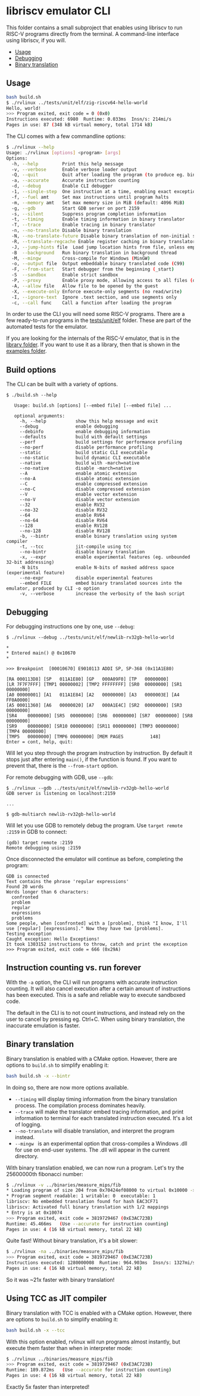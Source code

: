 libriscv emulator CLI
============================================

This folder contains a small subproject that enables using libriscv to run RISC-V programs directly from the terminal. A command-line interface using libriscv, if you will.

* [Usage](#usage)
* [Debugging](#debugging)
* [Binary translation](#binary-translation)

## Usage

```sh
bash build.sh
$ ./rvlinux ../tests/unit/elf/zig-riscv64-hello-world 
Hello, world!
>>> Program exited, exit code = 0 (0x0)
Instructions executed: 6980  Runtime: 0.033ms  Insn/s: 214mi/s
Pages in use: 87 (348 kB virtual memory, total 1714 kB)
```

The CLI comes with a few commandline options:

```sh
$ ./rvlinux --help
Usage: ./rvlinux [options] <program> [args]
Options:
  -h, --help         Print this help message
  -v, --verbose      Enable verbose loader output
  -Q, --quit         Quit after loading the program (to produce eg. binary translations)
  -a, --accurate     Accurate instruction counting
  -d, --debug        Enable CLI debugger
  -1, --single-step  One instruction at a time, enabling exact exceptions
  -f, --fuel amt     Set max instructions until program halts
  -m, --memory amt   Set max memory size in MiB (default: 4096 MiB)
  -g, --gdb          Start GDB server on port 2159
  -s, --silent       Suppress program completion information
  -t, --timing       Enable timing information in binary translator
  -T, --trace        Enable tracing in binary translator
  -n, --no-translate Disable binary translation
  -N, --no-translate-future Disable binary translation of non-initial segments
  -R, --translate-regcache Enable register caching in binary translator
  -J, --jump-hints file  Load jump location hints from file, unless empty then record instead
  -B  --background   Run binary translation in background thread
  -M, --mingw        Cross-compile for Windows (MinGW)
  -o, --output file  Output embeddable binary translated code (C99)
  -F, --from-start   Start debugger from the beginning (_start)
  -S  --sandbox      Enable strict sandbox
  -P, --proxy        Enable proxy mode, allowing access to all files (disabling the sandbox)
  -A, --allow file   Allow file to be opened by the guest
  -X, --execute-only Enforce execute-only segments (no read/write)
  -I, --ignore-text  Ignore .text section, and use segments only
  -c, --call func    Call a function after loading the program
```

In order to use the CLI you will need some RISC-V programs. There are a few ready-to-run programs in the [tests/unit/elf](/tests/unit/elf) folder. These are part of the automated tests for the emulator.

If you are looking for the internals of the RISC-V emulator, that is in the [library folder](/lib/libriscv/). If you want to use it as a library, then that is shown in the [examples folder](/examples).

## Build options

The CLI can be built with a variety of options.

```
$ ./build.sh --help

   Usage: build.sh [options] [--embed file] [--embed file] ...

   optional arguments:
     -h, --help           show this help message and exit
     --debug              enable debugging
     --debinfo            enable debugging information
     --defaults           build with default settings
     --perf               build settings for performance profiling
     --no-perf            disable performance profiling
     --static             build static CLI executable
     --no-static          build dynamic CLI executable
     --native             build with -march=native
     --no-native          disable -march=native
     --A                  enable atomic extension
     --no-A               disable atomic extension
     --C                  enable compressed extension
     --no-C               disable compressed extension
     --V                  enable vector extension
     --no-V               disable vector extension
     --32                 enable RV32
     --no-32              disable RV32
     --64                 enable RV64
     --no-64              disable RV64
     --128                enable RV128
     --no-128             disable RV128
     -b, --bintr          enable binary translation using system compiler
     -t, --tcc            jit-compile using tcc
     --no-bintr           disable binary translation
     -x, --expr           enable experimental features (eg. unbounded 32-bit addressing)
     -N bits              enable N-bits of masked address space (experimental feature)
     --no-expr            disable experimental features
     --embed FILE         embed binary translated sources into the emulator, produced by CLI -o option
     -v, --verbose        increase the verbosity of the bash script

```

## Debugging

For debugging instructions one by one, use `--debug`:

```
$ ./rvlinux --debug ../tests/unit/elf/newlib-rv32gb-hello-world 

*
* Entered main() @ 0x10670
*

>>> Breakpoint 	[00010670] E9010113 ADDI SP, SP-368 (0x11A1E80)

[RA	000113D8] [SP	011A1E80] [GP	000A09F0] [TP	00000000] 
[LR	7F7F7FFF] [TMP1	00000002] [TMP2	FFFFFFFF] [SR0	00000000] [SR1	00000000] 
[A0	00000001] [A1	011A1E84] [A2	00000000] [A3	0000003E] [A4	FF0A0000] 
[A5	00011360] [A6	00000020] [A7	000A1E4C] [SR2	00000000] [SR3	00000000] 
[SR4	00000000] [SR5	00000000] [SR6	00000000] [SR7	00000000] [SR8	00000000] 
[SR9	00000000] [SR10	00000000] [SR11	00000000] [TMP3	00000000] [TMP4	00000000] 
[TMP5	00000000] [TMP6	00000000] [MEM PAGES          148]
Enter = cont, help, quit: 
```

Will let you step through the program instruction by instruction. By default it stops just after entering `main()`, if the function is found. If you want to prevent that, there is the `--from-start` option.

For remote debugging with GDB, use `--gdb`:

```
$ ./rvlinux --gdb ../tests/unit/elf/newlib-rv32gb-hello-world 
GDB server is listening on localhost:2159

...

$ gdb-multiarch newlib-rv32gb-hello-world
```

Will let you use GDB to remotely debug the program. Use `target remote :2159` in GDB to connect:
```
(gdb) target remote :2159
Remote debugging using :2159
```

Once disconnected the emulator will continue as before, completing the program:

```
GDB is connected
Text contains the phrase 'regular expressions'
Found 20 words
Words longer than 6 characters:
  confronted
  problem
  regular
  expressions
  problems
Some people, when [confronted] with a [problem], think "I know, I'll use [regular] [expressions]." Now they have two [problems].
Testing exception
Caught exception: Hello Exceptions!
It took 1303152 instructions to throw, catch and print the exception
>>> Program exited, exit code = 666 (0x29A)
```

## Instruction counting vs. run forever

With the `-a` option, the CLI will run programs with accurate instruction counting. It will also cancel execution after a certain amount of instructions has been executed. This is a safe and reliable way to execute sandboxed code.

The default in the CLI is to not count instructions, and instead rely on the user to cancel by pressing eg. Ctrl+C. When using binary translation, the inaccurate emulation is faster.


## Binary translation

Binary translation is enabled with a CMake option. However, there are options to `build.sh` to simplify enabling it:

```sh
bash build.sh -x --bintr
```

In doing so, there are now more options available.

- `--timing` will display timing information from the binary translation process. The compilation process dominates heavily.
- `--trace` will make the translator embed tracing information, and print information to terminal for each translated instruction executed. It's a lot of logging.
- `--no-translate` will disable translation, and interpret the program instead.
- `--mingw ` is an experimental option that cross-compiles a Windows .dll for use on end-user systems. The .dll will appear in the current directory.

With binary translation enabled, we can now run a program. Let's try the 25600000th fibonacci number:

```sh
$ ./rvlinux -v ../binaries/measure_mips/fib
* Loading program of size 204 from 0x70424ef08000 to virtual 0x10000 -> 0x100cc
* Program segment readable: 1 writable: 0  executable: 1
libriscv: No embedded translation found for hash EAC3CF71
libriscv: Activated full binary translation with 1/2 mappings
* Entry is at 0x10074
>>> Program exited, exit code = 3819729467 (0xE3AC723B)
Runtime: 45.466ms   (Use --accurate for instruction counting)
Pages in use: 4 (16 kB virtual memory, total 22 kB)
```

Quite fast! Without binary translation, it's a bit slower:

```sh
$ ./rvlinux -na ../binaries/measure_mips/fib
>>> Program exited, exit code = 3819729467 (0xE3AC723B)
Instructions executed: 1280000008  Runtime: 964.903ms  Insn/s: 1327mi/s
Pages in use: 4 (16 kB virtual memory, total 22 kB)
```

So it was ~21x faster with binary translation!


## Using TCC as JIT compiler

Binary translation with TCC is enabled with a CMake option. However, there are options to `build.sh` to simplify enabling it:

```sh
bash build.sh -x --tcc
```

With this option enabled, rvlinux will run programs almost instantly, but execute them faster than when in interpreter mode:

```sh
$ ./rvlinux ../binaries/measure_mips/fib
>>> Program exited, exit code = 3819729467 (0xE3AC723B)
Runtime: 189.872ms   (Use --accurate for instruction counting)
Pages in use: 4 (16 kB virtual memory, total 22 kB)
```

Exactly 5x faster than interpreted!
